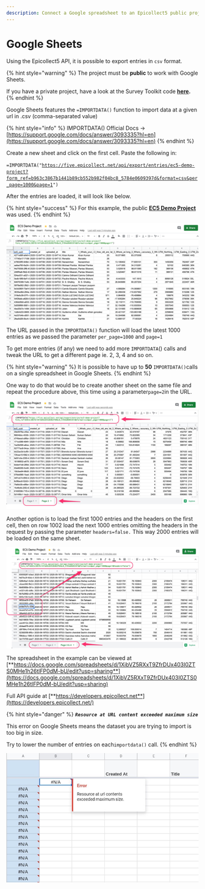 ```yaml
---
description: Connect a Google spreadsheet to an Epicollect5 public project
---
```


# Google Sheets

Using the Epicollect5 API, it is possible to export entries in `csv` format.

{% hint style="warning" %}
The project must be **public** to work with Google Sheets.

If you have a private project, have a look at the Survey Toolkit code [**here**](https://github.com/EnAccess/Survey-Toolkit/blob/main/Epicollect\_5-Sheets\_Integration.gs)**.**&#x20;
{% endhint %}

Google Sheets features the `=IMPORTDATA()` function to import data at a given url in .csv (comma-separated value)&#x20;

{% hint style="info" %}
IMPORTDATA() Official Docs -> [https://support.google.com/docs/answer/3093335?hl=en](https://support.google.com/docs/answer/3093335?hl=en)
{% endhint %}

Create a new sheet and click on the first cell. Paste the following in:

`=IMPORTDATA("`[`https://five.epicollect.net/api/export/entries/ec5-demo-project?form_ref=b963c3867b1441b89cb552b982f04bc8_5784e0609397d&format=csv&per_page=1000&page=1`](https://five.epicollect.net/api/export/entries/ec5-demo-project?form\_ref=b963c3867b1441b89cb552b982f04bc8\_5784e0609397d\&format=csv\&per\_page=1000\&page=1)`")`

After the entries are loaded, it will look like below.&#x20;

{% hint style="success" %}
For this example, the public [**EC5 Demo Project**](https://five.epicollect.net/project/ec5-demo-project) was used.
{% endhint %}

![Entries loaded in Google Sheets](<../.gitbook/assets/Screenshot 2020-12-04 at 17.17.02.png>)

The URL passed in the `IMPORTDATA()` function will load the latest 1000 entries as we passed the parameter `per_page=1000` and `page=1`

To get more entries (if any) we need to add more `IMPORTDATA`() calls and tweak the URL to get a different page ie. 2, 3, 4 and so on.

{% hint style="warning" %}
It is possible to have up to **50** `IMPORTDATA()`calls on a single spreadsheet in Google Sheets.
{% endhint %}

One way to do that would be to create another sheet on the same file and repeat the procedure above, this time using a parameter`page=2`in the URL.

![Loading entries in separate sheets](../.gitbook/assets/gs-1.jpg)

Another option is to load the first 1000 entries and the headers on the first cell, then on row 1002 load the next 1000 entries omitting the headers in the request by passing the parameter `headers=false.` This way 2000 entries will be loaded on the same sheet.

![Loading entries in the same sheet](../.gitbook/assets/gs-2.jpg)

The spreadsheet in the example can be viewed at [**https://docs.google.com/spreadsheets/d/1XibVZ5RXxT9ZfrDUx403I0ZTS0MHe1h26tlFP0dM-bU/edit?usp=sharing**](https://docs.google.com/spreadsheets/d/1XibVZ5RXxT9ZfrDUx403I0ZTS0MHe1h26tlFP0dM-bU/edit?usp=sharing)

Full API guide at [**https://developers.epicollect.net**](https://developers.epicollect.net/)

{% hint style="danger" %}
_**`Resource at URL content exceeded maximum size`**_&#x20;

This error on Google Sheets means the dataset you are trying to import is too big in size.

Try to lower the number of entries on each`importdata()` call.
{% endhint %}

![](../.gitbook/assets/error-gs.jpg)
